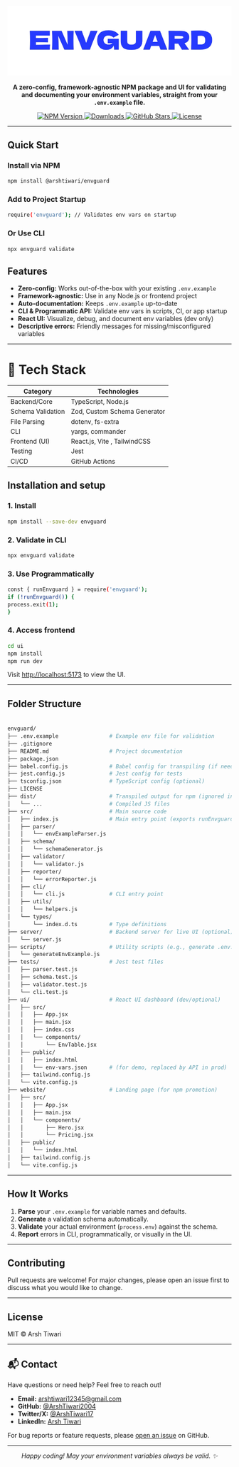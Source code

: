 <p align="center">
  <img src="envguard.png" alt="EnvGuard Logo" width="600"/>
</p>

<p align="center">
  <b>A zero-config, framework-agnostic NPM package and UI for validating and documenting your environment variables, straight from your <code>.env.example</code> file.</b>
</p>

<p align="center">
  <a href="https://www.npmjs.com/package/@arishtiwari/envguard">
    <img src="https://img.shields.io/npm/v/@arshtiwari/envguard?style=for-the-badge" alt="NPM Version">
  </a>
  <a href="https://www.npmjs.com/package/@arishtiwari/envguard">
    <img src="https://img.shields.io/npm/dt/@arshtiwari/envguard?style=for-the-badge" alt="Downloads">
  </a>
  <a href="https://github.com/ArshTiwari2004/envguard/stargazers">
    <img src="https://img.shields.io/github/stars/ArshTiwari2004/envguard?style=for-the-badge" alt="GitHub Stars">
  </a>
  <a href="https://github.com/ArshTiwari2004/envguard/blob/main/LICENSE">
    <img src="https://img.shields.io/github/license/ArshTiwari2004/envguard?style=for-the-badge" alt="License">
  </a>
</p>


---

## Quick Start


### Install via NPM


```bash
npm install @arshtiwari/envguard
```

### Add to Project Startup

```bash
require('envguard'); // Validates env vars on startup
```

### Or Use CLI

```bash
npx envguard validate
```



## Features

- **Zero-config:** Works out-of-the-box with your existing `.env.example`
- **Framework-agnostic:** Use in any Node.js or frontend project
- **Auto-documentation:** Keeps `.env.example` up-to-date
- **CLI & Programmatic API:** Validate env vars in scripts, CI, or app startup
- **React UI:** Visualize, debug, and document env variables (dev only)
- **Descriptive errors:** Friendly messages for missing/misconfigured variables

---


# 🧰 Tech Stack

| Category        | Technologies                               |
|----------------|--------------------------------------------|
| Backend/Core    | TypeScript, Node.js                        |
| Schema Validation | Zod, Custom Schema Generator              |
| File Parsing    | dotenv, fs-extra                          |
| CLI             | yargs, commander                          |
| Frontend (UI)   | React.js, Vite , TailwindCSS      |
| Testing         | Jest                                      |
| CI/CD           | GitHub Actions                            |







## Installation and setup

### 1. Install

```bash
npm install --save-dev envguard
```
### 2. Validate in CLI

```bash
npx envguard validate
```


### 3. Use Programmatically

```bash
const { runEnvguard } = require('envguard');
if (!runEnvguard()) {
process.exit(1);
}
```

### 4. Access frontend

```bash
cd ui
npm install
npm run dev
```

Visit [http://localhost:5173](http://localhost:5173) to view the UI.

---

## Folder Structure

```bash

envguard/
├── .env.example                # Example env file for validation
├── .gitignore
├── README.md                   # Project documentation
├── package.json
├── babel.config.js             # Babel config for transpiling (if needed)
├── jest.config.js              # Jest config for tests
├── tsconfig.json               # TypeScript config (optional)
├── LICENSE
├── dist/                       # Transpiled output for npm (ignored in VCS)
│   └── ...                     # Compiled JS files
├── src/                        # Main source code
│   ├── index.js                # Main entry point (exports runEnvguard)
│   ├── parser/
│   │   └── envExampleParser.js
│   ├── schema/
│   │   └── schemaGenerator.js
│   ├── validator/
│   │   └── validator.js
│   ├── reporter/
│   │   └── errorReporter.js
│   ├── cli/
│   │   └── cli.js              # CLI entry point
│   ├── utils/
│   │   └── helpers.js
│   └── types/
│       └── index.d.ts          # Type definitions
├── server/                     # Backend server for live UI (optional)
│   └── server.js
├── scripts/                    # Utility scripts (e.g., generate .env.example)
│   └── generateEnvExample.js
├── tests/                      # Jest test files
│   ├── parser.test.js
│   ├── schema.test.js
│   ├── validator.test.js
│   └── cli.test.js
├── ui/                         # React UI dashboard (dev/optional)
│   ├── src/
│   │   ├── App.jsx
│   │   ├── main.jsx
│   │   ├── index.css
│   │   └── components/
│   │       └── EnvTable.jsx
│   ├── public/
│   │   ├── index.html
│   │   └── env-vars.json       # (for demo, replaced by API in prod)
│   ├── tailwind.config.js
│   └── vite.config.js
├── website/                    # Landing page (for npm promotion)
│   ├── src/
│   │   ├── App.jsx
│   │   ├── main.jsx
│   │   └── components/
│   │       ├── Hero.jsx
│   │       └── Pricing.jsx
│   ├── public/
│   │   └── index.html
│   ├── tailwind.config.js
│   └── vite.config.js

```


---

## How It Works

1. **Parse** your `.env.example` for variable names and defaults.
2. **Generate** a validation schema automatically.
3. **Validate** your actual environment (`process.env`) against the schema.
4. **Report** errors in CLI, programmatically, or visually in the UI.

---

## Contributing

Pull requests are welcome! For major changes, please open an issue first to discuss what you would like to change.

---

## License

MIT © Arsh Tiwari


---

## 📬 Contact

Have questions or need help? Feel free to reach out!

- **Email:** [arshtiwari12345@gmail.com](mailto:arshtiwari12345@gmail.com)
- **GitHub:** [@ArshTiwari2004](https://github.com/ArshTiwari2004)
- **Twitter/X:** [@ArshTiwari17](https://x.com/ArshTiwari17)
- **LinkedIn:** [Arsh Tiwari](https://www.linkedin.com/in/arsh-tiwari-072609284/)

For bug reports or feature requests, please [open an issue](https://github.com/ArshTiwari2004/envguard/issues) on GitHub.

---

<p align="center">
  <i> Happy coding! May your environment variables always be valid. ✨</i>
</p>






















